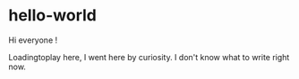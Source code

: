 # hello-world

Hi everyone !

Loadingtoplay here, I went here by curiosity.
I don't know what to write right now.

